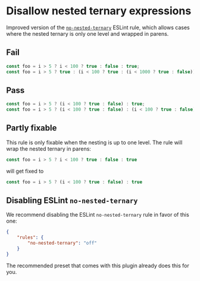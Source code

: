 # Disallow nested ternary expressions

Improved version of the [`no-nested-ternary`](https://eslint.org/docs/rules/no-nested-ternary) ESLint rule, which allows cases where the nested ternary is only one level and wrapped in parens.


## Fail

```js
const foo = i > 5 ? i < 100 ? true : false : true;
const foo = i > 5 ? true : (i < 100 ? true : (i < 1000 ? true : false));
```


## Pass

```js
const foo = i > 5 ? (i < 100 ? true : false) : true;
const foo = i > 5 ? (i < 100 ? true : false) : (i < 100 ? true : false);
```


## Partly fixable

This rule is only fixable when the nesting is up to one level. The rule will wrap the nested ternary in parens:

```js
const foo = i > 5 ? i < 100 ? true : false : true
```

will get fixed to

```js
const foo = i > 5 ? (i < 100 ? true : false) : true
```


## Disabling ESLint `no-nested-ternary`

We recommend disabling the ESLint `no-nested-ternary` rule in favor of this one:

```json
{
	"rules": {
		"no-nested-ternary": "off"
	}
}
```

The recommended preset that comes with this plugin already does this for you.
